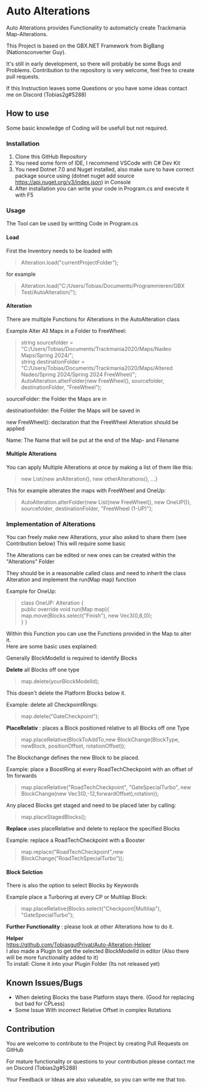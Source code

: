 # Auto Alterations
Auto Alterations provides Functionality to automaticly create Trackmania Map-Alterations.

This Project is based on the GBX.NET Framework from BigBang (Nationsconverter Guy).

It's still in early development, so there will probably be some Bugs and Problems. Contribution to the repository is very welcome, feel free to create pull requests.

If this Instruction leaves some Questions or you have some ideas contact me on Discord (Tobias2g#5288)
## How to use
Some basic knowledge of Coding will be usefull but not required.

### Installation
1. Clone this GitHub Repository
2. You need some form of IDE, I recommend VSCode with C# Dev Kit 
3. You need Dotnet 7.0 and Nuget installed, also make sure to have correct package source using (dotnet nuget add source https://api.nuget.org/v3/index.json) in Console
4. After installation you can write your code in Program.cs and execute it with F5

### Usage
The Tool can be used by writting Code in Program.cs

#### Load
First the Inventory needs to be loaded with
> Alteration.load("currentProjectFolder");

for example

> Alteration.load("C:/Users/Tobias/Documents/Programmieren/GBX Test/AutoAlteration/");

#### Alteration
There are multiple Functions for Alterations in the AutoAlteration class

Example Alter All Maps in a Folder to FreeWheel:
> string sourcefolder = "C:/Users/Tobias/Documents/Trackmania2020/Maps/Nadeo Maps/Spring 2024/";\
> string destinationFolder = "C:/Users/Tobias/Documents/Trackmania2020/Maps/Altered Nadeo/Spring 2024/Spring 2024 FreeWheel/";\
> AutoAlteration.alterFolder(new FreeWheel(), sourcefolder, destinationFolder, "FreeWheel");

sourceFolder: the Folder the Maps are in

destinationfolder: the Folder the Maps will be saved in

new FreeWheel(): declaration that the FreeWheel Alteration should be applied

Name: The Name that will be put at the end of the Map- and Filename

#### Multiple Alterations
You can apply Multiple Alterations at once by making a list of them like this:

> new List<Alteration>{new anAlteration(), new otherAlterations(), ...}

This for example alterates the maps with FreeWheel and OneUp:
>AutoAlteration.alterFolder(new List<Alteration>{new FreeWheel(), new OneUP()}, sourcefolder, destinationFolder, "FreeWheel (1-UP)");

### Implementation of Alterations
You can freely make new Alterations, your also asked to share them (see Contribution below) This will require some basic 

The Alterations can be edited or new ones can be created within the "Alterations" Folder

They should be in a reasonable called class and need to inherit the class Alteration and implement the run(Map map) function

Example for OneUp:
> class OneUP: Alteration {\
>    public override void run(Map map){\
>        map.move(Blocks.select("Finish"), new Vec3(0,8,0));\
>    }
>}

Within this Function you can use the Functions provided in the Map to alter it.
\
Here are some basic uses explained:

Generally BlockModelId is required to identify Blocks

**Delete** all Blocks off one type
> map.delete(yourBlockModelId);

This doesn't delete the Platform Blocks below it.

Example: delete all CheckpointRings:
> map.delete("GateCheckpoint");

**PlaceRelativ** : places a Block positioned relative to all Blocks off one Type
> map.placeRelative(BlockToAddTo,new BlockChange(BlockType, newBlock, positionOffset, rotationOffset));

The Blockchange defines the new Block to be placed.

Example: place a BoostRing at every RoadTechCheckpoint with an offset of 1m forwards
> map.placeRelative("RoadTechCheckpoint", "GateSpecialTurbo", new BlockChange(new Vec3(0,-12,forwardOffset),rotation));

Any placed Blocks get staged and need to be placed later by calling:

> map.placeStagedBlocks();

**Replace** uses placeRelative and delete to replace the specified Blocks

Example: replace a RoadTechCheckpoint with a Booster
> map.replace("RoadTechCheckpoint",new BlockChange("RoadTechSpecialTurbo"));

#### Block Selction

There is also the option to select Blocks by Keywords

Example place a Turboring at every CP or Multilap Block:

> map.placeRelative(Blocks.select("Checkpoint|Multilap"), "GateSpecialTurbo");

**Further Functionality** : please look at other Alterations how to do it.

**Helper** 
\
https://github.com/TobiasgutPrivat/Auto-Alteration-Helper
\
I also made a Plugin to get the selected BlockModelId in editor (Also there will be more functionality added to it)
\
To install: Clone it into your Plugin Folder (Its not released yet)

## Known Issues/Bugs
- When deleting Blocks the base Platform stays there. (Good for replacing but bad for CPLess)
- Some Issue With incorrect Relative Offset in complex Rotations

## Contribution
You are welcome to contribute to the Project by creating Pull Requests on GitHub

For mature functionality or questions to your contribution please contact me on Discord (Tobias2g#5288)

Your Feedback or Ideas are also valueable, so you can write me that too.
